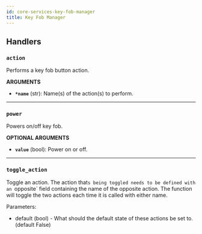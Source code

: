 ```yaml
---
id: core-services-key-fob-manager
title: Key Fob Manager
---
```


## Handlers
### `action`

Performs a key fob button action.

**ARGUMENTS**

  - **`*name`** (str): Name(s) of the action(s) to perform.


----
### `power`

Powers on/off key fob.

**OPTIONAL ARGUMENTS**

  - **`value`** (bool): Power on or off. 


----
### `toggle_action`

Toggle an action. The action that`s being toggled needs to be defined with an `opposite` field
containing the name of the opposite action. The function will toggle the two actions each
time it is called with either name.

Parameters:

- default (bool) - What should the default state of these actions be set to. (default False)
